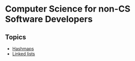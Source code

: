 # Computer Science for non-CS Software Developers

## Topics

 * [Hashmaps](hash_maps.md)
 * [Linked lists](linked_lists.md)